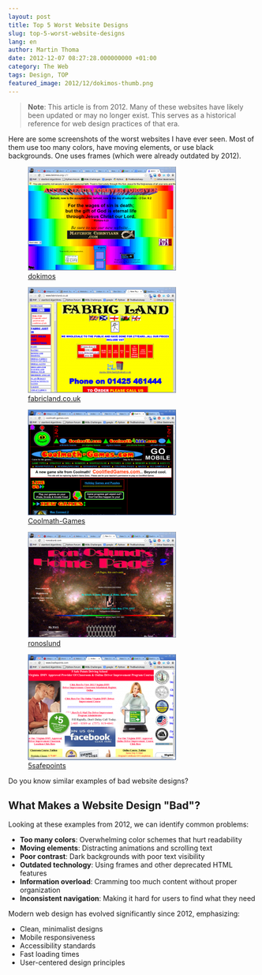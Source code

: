 ```yaml
---
layout: post
title: Top 5 Worst Website Designs
slug: top-5-worst-website-designs
lang: en
author: Martin Thoma
date: 2012-12-07 08:27:28.000000000 +01:00
category: The Web
tags: Design, TOP
featured_image: 2012/12/dokimos-thumb.png
---
```

> **Note**: This article is from 2012. Many of these websites have likely been updated or may no longer exist. This serves as a historical reference for web design practices of that era.

Here are some screenshots of the worst websites I have ever seen. Most of them use too many colors, have moving elements, or use black backgrounds. One uses frames (which were already outdated by 2012).

<figure class="aligncenter">
            <a href="../images/2012/12/dokimos-300x210.png"><img src="../images/2012/12/dokimos-300x210.png" alt="dokimos" style="max-width:300px;max-height:210px" class="size-medium wp-image-50041"/></a>
            <figcaption class="text-center"><a href='http://www.dokimos.org/ajff/'>dokimos</a></figcaption>
        </figure>

<figure class="aligncenter">
            <a href="../images/2012/12/fabricland.co_.uk_-300x214.png"><img src="../images/2012/12/fabricland.co_.uk_-300x214.png" alt="fabricland.co.uk" style="max-width:300px;max-height:214px" class="size-medium wp-image-50051"/></a>
            <figcaption class="text-center"><a href='http://www.fabricland.co.uk/'>fabricland.co.uk</a></figcaption>
        </figure>

<figure class="aligncenter">
            <a href="../images/2012/12/coolmath-games-300x214.png"><img src="../images/2012/12/coolmath-games-300x214.png" alt="Coolmath-Games" style="max-width:300px;max-height:214px" class="size-medium wp-image-50031"/></a>
            <figcaption class="text-center"><a href='http://coolmath-games.com/'>Coolmath-Games</a></figcaption>
        </figure>

<figure class="aligncenter">
            <a href="../images/2012/12/ronoslund-300x214.png"><img src="../images/2012/12/ronoslund-300x214.png" alt="ronoslund" style="max-width:300px;max-height:214px" class="size-medium wp-image-50061"/></a>
            <figcaption class="text-center"><a href='http://ronoslund.com/'>ronoslund</a></figcaption>
        </figure>

<figure class="aligncenter">
            <a href="../images/2012/12/5safepoints-300x214.png"><img src="../images/2012/12/5safepoints-300x214.png" alt="5safepoints" style="max-width:300px;max-height:214px" class="size-medium wp-image-50071"/></a>
            <figcaption class="text-center"><a href='http://www.5safepoints.com/'>5safepoints</a></figcaption>
        </figure>

Do you know similar examples of bad website designs?

## What Makes a Website Design "Bad"?

Looking at these examples from 2012, we can identify common problems:

- **Too many colors**: Overwhelming color schemes that hurt readability
- **Moving elements**: Distracting animations and scrolling text
- **Poor contrast**: Dark backgrounds with poor text visibility
- **Outdated technology**: Using frames and other deprecated HTML features
- **Information overload**: Cramming too much content without proper organization
- **Inconsistent navigation**: Making it hard for users to find what they need

Modern web design has evolved significantly since 2012, emphasizing:
- Clean, minimalist designs
- Mobile responsiveness
- Accessibility standards
- Fast loading times
- User-centered design principles
